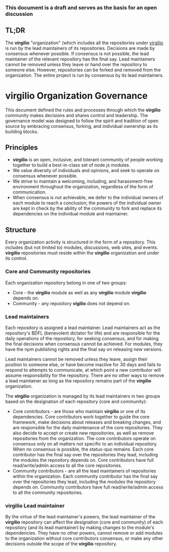 ### This document is a draft and serves as the basis for an open discussion

## TL;DR

The **virgilio** "organization" (which includes all the repositories under [virgilio](https://github.com/icemobilelab/virgilio) is run by the lead
maintainers of its repositories. Decisions are made by consensus whenever possible. If consensus is not possible, the lead
maintainer of the relevant repository has the final say. Lead maintainers cannot be removed unless they leave or hand over the
repository to someone else. However, repositories can be forked and removed from the organization. The entire project is run by
consensus by its lead maintainers.

# **virgilio** Organization Governance

This document defined the rules and processes through which the **virgilio** community makes decisions and shares control and leadership.
The governance model was designed to follow the spirit and tradition of open source by embracing consensus, forking, and individual
ownership as its building blocks.

## Principles

- **virgilio** is an open, inclusive, and tolerant community of people working together to build a best-in-class set of node.js modules.
- We value diversity of individuals and opinions, and seek to operate on consensus whenever possible.
- We strive to maintain a welcoming, including, and harassment-free environment throughout the organization, regardless of the form of
  communication.
- When consensus is not achievable, we defer to the individual owners of each module to reach a conclusion; the powers of the individual
  owner are kept in check by the ability of the community to fork and replace its dependencies on the individual module and maintainer.

## Structure

Every organization activity is structured in the form of a repository. This includes (but not limited to) modules, discussions, web sites,
and events. **virgilio** repositories must reside within the **virgilio** organization and under its control.

### Core and Community repositories

Each organization repository belong in one of two groups:
- Core - the **virgilio** module as well as any **virgilio** module **virgilio** depends on.
- Community - any repository **vigilio** does not depend on.

### Lead maintainers

Each repository is assigned a lead maintainer. Lead maintainers act as the repository's BDFL (benevolent dictator for life) and are
responsible for the daily operations of the repository, for seeking consensus, and for making the final decisions when consensus cannot
be achieved. For modules, they have the npm publishing rights and the final say on releasing new versions.

Lead maintainers cannot be removed unless they leave, assign their position to someone else, or have become inactive for 30 days and
fails to respond to attempts to communicate, at which point a new contributor will assume responsibility for the repository. There are
no other ways to remove a lead maintainer as long as the repository remains part of the **virgilio** organization.

The **virgilio** organization is managed by its lead maintainers in two groups based on the designation of each repository (core and
community):
- Core contributors - are those who maintain **virgilio** or one of its dependencies. Core contributors work together to guide the core
  framework, make decisions about releases and breaking changes, and are responsible for the daily maintenance of the core repositories.
  They also decide to accept or create new repositories, as well as remove repositories from the organization. The core contributors 
  operate on consensus only on all matters not specific to an individual repository. When no consensus is possible, the status-quo remains.
  Each core contributor has the final say over the repositories they lead, including the modules the repository depends on. Core
  contributors have full read/write/admin access to all the core repositories.
- Community contributors - are all the lead maintainers of repositories within the organization. Each community contributor has the final
  say over the repositories they lead, including the modules the repository depends on. Community contributors have full read/write/admin
  access to all the community repositories.

### **virgilio** Lead maintainer

By the virtue of the lead maintainer's powers, the lead maintainer of the **virgilio** repository can affect the designation (core and community)
of each repository (and its lead maintainer) by making changes to the module's dependencies. They have no other powers, cannot remove or
add modules to the organization without core contributors consensus, or make any other decisions outside the scope of the **virgilio** repository.
